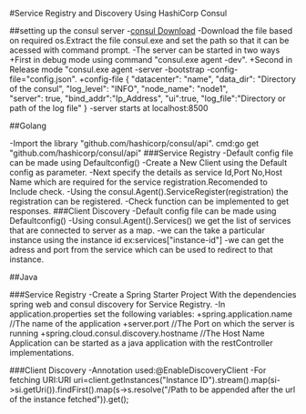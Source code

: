 
#Service Registry and Discovery Using HashiCorp Consul

##setting up the consul server
 -[consul Download](https://developer.hashicorp.com/consul/downloads?host=www.consul.io)
 -Download the file based on required os.Extract the file consul.exe and set the path so that it can be acessed with command prompt.
 -The server can be started in two ways
 +First in debug mode using command "consul.exe agent -dev".
 +Second in Release mode "consul.exe agent -server -bootstrap -config-file="config.json".
 +config-file
  {
  "datacenter": "name",
  "data_dir": "Directory of the consul", 
  "log_level": "INFO", 
  "node_name": "node1",  
  "server": true,
  "bind_addr":"Ip_Address",
  "ui":true,
  "log_file":"Directory or path of the log file"
}
-server starts at localhost:8500

##Golang

-Import the library "github.com/hashicorp/consul/api".
cmd:go get "github.com/hashicorp/consul/api"
###Service Registry
-Default config file can be made using Defaultconfig()
-Create a New Client using the Default config as parameter.
-Next specify the details as service Id,Port No,Host Name which are required for the service registration.Recomended to Include check.
-Using the consul.Agent().ServiceRegister(registration) the registration can be registered.
-Check function can be implemented to get responses.
###Client Discovery
-Default config file can be made using Defaultconfig()
-Using consul.Agent().Services() we get the list of services that are connected to server as a map.
-we can the take a particular instance using the instance id 
ex:services["instance-id"]
-we can get the adress and port from the service which can be used to redirect to that instance.

##Java

###Service Registry
-Create a Spring Starter Project With the dependencies spring web and consul discovery for Service Registry.
-In application.properties set the following variables:
+spring.application.name //The name of the application 
+server.port //The Port on which the server is running
+spring.cloud.consul.discovery.hostname //The Host Name 
Application can be started as a java application with the restController implementations.

###Client Discovery
-Annotation used:@EnableDiscoveryClient
-For fetching URI:URI uri=client.getInstances("Instance ID").stream().map(si->si.getUri()).findFirst().map(s->s.resolve("/Path to be appended after the url of the instance fetched")).get();


